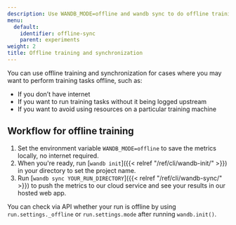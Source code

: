 ```yaml
---
description: Use WANDB_MODE=offline and wandb sync to do offline training and sync to W&B later
menu:
  default:
    identifier: offline-sync
    parent: experiments
weight: 2
title: Offline training and synchronization
---
```


You can use offline training and synchronization for cases where you may want to perform training tasks offline, such as: 

* If you don’t have internet
* If you want to run training tasks without it being logged upstream
* If you want to avoid using resources on a particular training machine

## Workflow for offline training

1. Set the environment variable `WANDB_MODE=offline` to save the metrics locally, no internet required.
2. When you're ready, run [`wandb init`]({{< relref "/ref/cli/wandb-init/" >}}) in your directory to set the project name.
3. Run [`wandb sync YOUR_RUN_DIRECTORY`]({{< relref "/ref/cli/wandb-sync/" >}}) to push the metrics to our cloud service and see your results in our hosted web app.

You can check via API whether your run is offline by using `run.settings._offline` or `run.settings.mode` after running `wandb.init()`.

